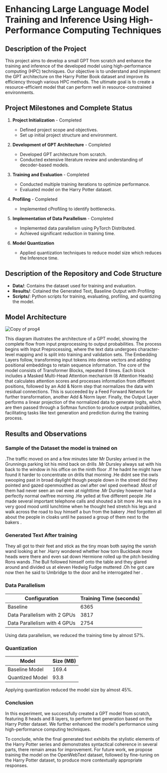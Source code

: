# Enhancing Large Language Model Training and Inference Using High-Performance Computing Techniques

## Description of the Project

This project aims to develop a small GPT from scratch and enhance the training and inference of the developed model using high-performance computing (HPC) techniques. Our objective is to understand and implement the GPT architecture on the Harry Potter Book dataset and improve its efficiency through various HPC methods. The ultimate goal is to create a resource-efficient model that can perform well in resource-constrained environments.

## Project Milestones and Complete Status

1. **Project Initialization** - Completed
   - Defined project scope and objectives.
   - Set up initial project structure and environment.

2. **Development of GPT Architecture** - Completed
   - Developed GPT architecture from scratch.
   - Conducted extensive literature review and understanding of decoder-based models.
  
3. **Training and Evaluation** - Completed
   - Conducted multiple training iterations to optimize performance.
   - Evaluated model on the Harry Potter dataset.

3. **Profiling** - Completed
   - Implemented cProfiling to identify bottlenecks.

4. **Implementation of Data Parallelism** - Completed
   - Implemented data parallelism using PyTorch Distributed.
   - Achieved significant reduction in training time.

5. **Model Quantization**
   - Applied quantization techniques to reduce model size which reduces the Inference time.
  
## Description of the Repository and Code Structure

- **Data/**: Contains the dataset used for training and evaluation.
- **Results/**: Cotained the Generated Text, Baseline Output with Profiling
- **Scripts/**: Python scripts for training, evaluating, profiling, and quantizing the model.

## Model Architecture

![Copy of prog4](https://github.com/itskavyagupta/Optimized-LLM/assets/66244523/8b421f15-45cf-4c1c-834e-d3f851b83718)

This diagram illustrates the architecture of a GPT model, showing the complete flow from input preprocessing to output probabilities. The process begins with Input Preprocessing, where the text data undergoes character-level mapping and is split into training and validation sets. The Embedding Layers follow, transforming input tokens into dense vectors and adding positional embeddings to retain sequence information. The core of the model consists of Transformer Blocks, repeated 8 times. Each block includes a Masked Multi-Head Attention mechanism (8 Attention Heads) that calculates attention scores and processes information from different positions, followed by an Add & Norm step that normalizes the data with residual connections. This is succeeded by a Feed Forward Network for further transformation, another Add & Norm layer. Finally, the Output Layer performs a linear projection of the normalized data to generate logits, which are then passed through a Softmax function to produce output probabilities, facilitating tasks like text generation and prediction during the training process.

## Results and Observations

### Sample of the Dataset the model is trained on

.The traffic moved on and a few minutes later Mr Dursley arrived in the Grunnings parking lot his mind back on drills .Mr Dursley always sat with his back to the window in his office on the ninth floor .If he hadnt he might have found it harder to concentrate on drills that morning .He didnt see the owls swooping past in broad daylight though people down in the street did they pointed and gazed openmouthed as owl after owl sped overhead .Most of them had never seen an owl even at nighttime .Mr Dursley however had a perfectly normal owlfree morning .He yelled at five different people .He made several important telephone calls and shouted a bit more .He was in a very good mood until lunchtime when he thought hed stretch his legs and walk across the road to buy himself a bun from the bakery .Hed forgotten all about the people in cloaks until he passed a group of them next to the bakers .

### Generated Text After training

 They all got to their feet and stick as the tiny moan both saying the vanish wand looking at her .Harry wondered whether how torn Buckbeak more heads were there and even sat down Hermione rolled up the pitch besiding Rons wands .The Bull followed himself onto the table and they glared around and divided us at eleven Hedwig Fudge muttered .Oh he got care now then he said to Umbridge to the door and he interrogated her .

### Data Parallelism

| Configuration                | Training Time (seconds) |
|------------------------------|-------------------------|
| Baseline                     | 6365                    |
| Data Parallelism with 2 GPUs | 3817                    |
| Data Parallelism with 4 GPUs | 2754                    |

Using data parallelism, we reduced the training time by almost 57%.

### Quantization

| Model           | Size (MB) |
|-----------------|-----------|
| Baseline Model  | 169.4     |
| Quantized Model | 93.8      |

Applying quantization reduced the model size by almost 45%.

### Conclusion

In this experiment, we successfully created a GPT model from scratch, featuring 8 heads and 8 layers, to perform text generation based on the Harry Potter dataset. We further enhanced the model's performance using high-performance computing techniques. 

To conclude, while the final generated text exhibits the stylistic elements of the Harry Potter series and demonstrates syntactical coherence in several parts, there remain areas for improvement. For future work, we propose training the model on the OpenWebText dataset, followed by fine-tuning on the Harry Potter dataset, to produce more contextually appropriate responses.

